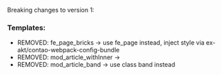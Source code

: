 Breaking changes to version 1:
### Templates:
- REMOVED: fe_page_bricks -> use fe_page instead, inject style via ex-akt/contao-webpack-config-bundle
- REMOVED: mod_article_withInner -> 
- REMOVED: mod_article_band -> use class band instead